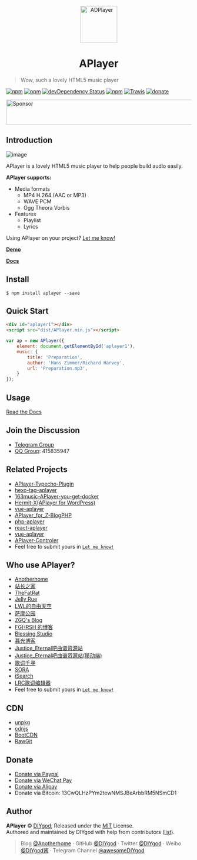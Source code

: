<p align="center">
<img src="https://ws4.sinaimg.cn/large/006tKfTcgy1fhu01y9uy7j305k04s3yc.jpg" alt="ADPlayer" width="100">
</p>
<h1 align="center">APlayer</h1>

> Wow, such a lovely HTML5 music player

[![npm](https://img.shields.io/npm/v/aplayer.svg?style=flat-square)](https://www.npmjs.com/package/aplayer)
[![npm](https://img.shields.io/npm/l/aplayer.svg?style=flat-square)](https://github.com/MoePlayer/APlayer/blob/master/LICENSE)
[![devDependency Status](https://img.shields.io/david/dev/MoePlayer/aplayer.svg?style=flat-square)](https://david-dm.org/MoePlayer/APlayer#info=devDependencies)
[![npm](https://img.shields.io/npm/dt/aplayer.svg?style=flat-square)](https://www.npmjs.com/package/aplayer)
[![Travis](https://img.shields.io/travis/MoePlayer/APlayer.svg?style=flat-square)](https://travis-ci.org/MoePlayer/APlayer)
[![donate](https://img.shields.io/badge/$-donate-ff69b4.svg?style=flat-square)](https://github.com/MoePlayer/APlayer#donate)

<a target='_blank' rel='nofollow' href='https://app.codesponsor.io/link/ucdjQF7wcNNiWY9mCEpAeGLz/MoePlayer/APlayer'>
  <img alt='Sponsor' width='888' height='68' src='https://app.codesponsor.io/embed/ucdjQF7wcNNiWY9mCEpAeGLz/MoePlayer/APlayer.svg' />
</a>

## Introduction

![image](https://i.imgur.com/JDrJXCr.png)

APlayer is a lovely HTML5 music player to help people build audio easily.

**APlayer supports:**

- Media formats
	- MP4 H.264 (AAC or MP3)
	- WAVE PCM
	- Ogg Theora Vorbis
- Features
	- Playlist
	- Lyrics

Using APlayer on your project? [Let me know!](https://github.com/MoePlayer/APlayer/issues/79)

**[Demo](http://aplayer.js.org)**

**[Docs](http://aplayer.js.org/docs)**

## Install

```
$ npm install aplayer --save
```

## Quick Start

```html
<div id="aplayer1"></div>
<script src="dist/APlayer.min.js"></script>
```

```js
var ap = new APlayer({
    element: document.getElementById('aplayer1'),
    music: {
        title: 'Preparation',
        author: 'Hans Zimmer/Richard Harvey',
        url: 'Preparation.mp3',
    }
});
```

## Usage

[Read the Docs](http://aplayer.js.org/docs)

## Join the Discussion

- [Telegram Group](https://t.me/adplayer)
- [QQ Group](https://shang.qq.com/wpa/qunwpa?idkey=bf22213ae0028a82e5adf3f286dfd4f01e0997dc9f1dcd8e831a0a85e799be17): 415835947

## Related Projects

- [APlayer-Typecho-Plugin](https://github.com/zgq354/APlayer-Typecho-Plugin)
- [hexo-tag-aplayer](https://github.com/grzhan/hexo-tag-aplayer)
- [163music-APlayer-you-get-docker](https://github.com/YUX-IO/163music-APlayer-you-get-docker)
- [Hermit-X(APlayer for WordPress)](https://github.com/liwanglin12/Hermit-X)
- [vue-aplayer](https://github.com/SevenOutman/vue-aplayer)
- [APlayer_for_Z-BlogPHP](https://github.com/fghrsh/APlayer_for_Z-BlogPHP)
- [php-aplayer](https://github.com/Daryl-L/php-aplayer)
- [react-aplayer](https://github.com/sabrinaluo/react-aplayer)
- [vue-aplayer](https://github.com/MoeFE/vue-aplayer)
- [APlayer-Controler](https://github.com/Mashiro-Sorata/APlayer-Controler)
- Feel free to submit yours in [`Let me know!`](https://github.com/MoePlayer/APlayer/issues/79)

## Who use APlayer?

- [Anotherhome](https://www.anotherhome.net/2717)
- [站长之家](http://www.chinaz.com/15year/index.html)
- [TheFatRat](http://thefatrat.cn/)
- [Jelly Rue](http://jellyrue.com/)
- [LWL的自由天空](https://blog.lwl12.com/read/hermit-x.html)
- [萨摩公园](https://i-meto.com/meting-typecho/)
- [ZGQ's Blog](https://blog.izgq.net/archives/456/)
- [FGHRSH 的博客](https://www.fghrsh.net/post/77.html)
- [Blessing Studio](https://blessing.studio/generate-aplayer-config-from-netease-automatically/)
- [暮光博客](https://muguang.me/guff/2645.html)
- [Justice_Eternal吧曲谱资源站](http://lightmoon.pw)
- [Justice_Eternal吧曲谱资源站(移动端)](https://justice-eternal.github.io/)
- [歌词千寻](https://www.lrcgc.com/diy)
- [SORA](http://mashirosorata.vicp.io/APlayer-Controler%E2%80%94%E2%80%94%E5%8F%AF%E8%87%AA%E5%AE%9A%E4%B9%89%E7%9A%84ap%E6%8E%A7%E5%88%B6%E5%99%A8.html)
- [iSearch](http://i.oppsu.cn)
- [LRC歌词编辑器](https://github.com/MoeFE/Lyric)
- Feel free to submit yours in [`Let me know!`](https://github.com/MoePlayer/APlayer/issues/79)

## CDN

- [unpkg](https://unpkg.com/aplayer)
- [cdnjs](https://cdnjs.com/libraries/aplayer)
- [BootCDN](http://www.bootcdn.cn/aplayer/)
- [RawGit](https://rawgit.com/MoePlayer/APlayer/master/dist/APlayer.min.js)

## Donate

- [Donate via Paypal](https://www.paypal.me/DIYgod)
- [Donate via WeChat Pay](https://ws4.sinaimg.cn/large/006tKfTcgy1fhu1uowywej307s07st8h.jpg)
- [Donate via Alipay](https://ws4.sinaimg.cn/large/006tKfTcgy1fhu1vf4ih7j307s07sdfm.jpg)
- Donate via Bitcoin: 13CwQLHzPYm2tewNMSJBeArbbRM5NSmCD1

## Author

**APlayer** © [DIYgod](https://github.com/DIYgod), Released under the [MIT](./LICENSE) License.<br>
Authored and maintained by DIYgod with help from contributors ([list](https://github.com/DIYgod/APlayer/contributors)).

> Blog [@Anotherhome](https://www.anotherhome.net) · GitHub [@DIYgod](https://github.com/DIYgod) · Twitter [@DIYgod](https://twitter.com/DIYgod) · Weibo [@DIYgod酱](http://weibo.com/anotherhome) · Telegram Channel [@awesomeDIYgod](https://t.me/awesomeDIYgod)
